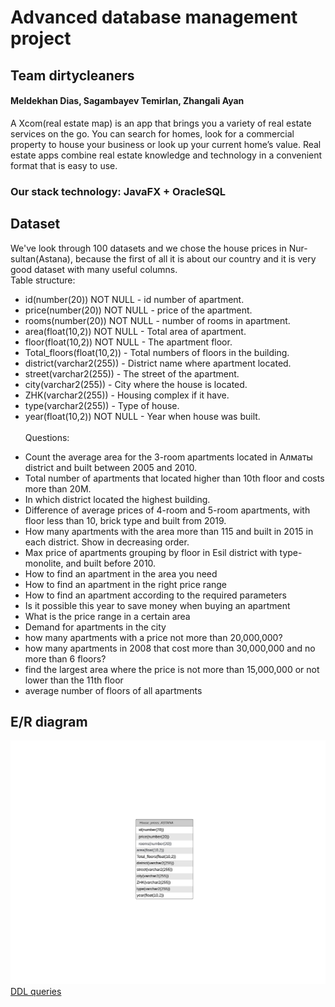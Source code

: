 # Advanced database management project
## Team dirtycleaners
#### Meldekhan Dias, Sagambayev Temirlan, Zhangali Ayan
A Xcom(real estate map) is an app that brings you a variety of real estate services on the go. You can search for homes, look for a commercial property to house your business or look up your current home’s value. Real estate apps combine real estate knowledge and technology in a convenient format that is easy to use. 
### Our stack technology: JavaFX + OracleSQL
###
## Dataset
We've look through 100 datasets and we chose the house prices in Nur-sultan(Astana), because the first of all it is about our country and it is very good dataset with many useful columns. <br/>
Table structure:
- id(number(20)) NOT NULL - id number of apartment.
- price(number(20)) NOT NULL - price of the apartment.
- rooms(number(20)) NOT NULL - number of rooms in apartment.
- area(float(10,2)) NOT NULL - Total area of apartment.
- floor(float(10,2)) NOT NULL - The apartment floor.
- Total_floors(float(10,2)) - Total numbers of floors in the building.
- district(varchar2(255)) - District name where apartment located.
- street(varchar2(255)) - The street of the apartment.
- city(varchar2(255)) - City where the house is located.
- ZHK(varchar2(255)) - Housing complex if it have.
- type(varchar2(255)) - Type of house.
- year(float(10,2)) NOT NULL - Year when house was built. <br/> <br/>
Questions:
* Count the average area for the 3-room apartments located in Алматы district and built between 2005 and 2010.
* Total number of apartments that located higher than 10th floor and costs more than 20M.
* In which district located the highest building.
* Difference of average prices of 4-room and 5-room apartments, with floor less than 10, brick type and  built from 2019.
* How many apartments with the area more than 115 and built in 2015 in each district. Show in decreasing order.
* Max price of apartments grouping by floor in Esil district with type-monolite, and built before 2010.
* How to find an apartment in the area you need
* How to find an apartment in the right price range
* How to find an apartment according to the required parameters
* Is it possible this year to save money when buying an apartment
* What is the price range in a certain area
* Demand for apartments in the city
* how many apartments with a price not more than 20,000,000?
* how many apartments in 2008 that cost more than 30,000,000 and no more than 6 floors?
* find the largest area where the price is not more than 15,000,000 or not lower than the 11th floor
* average number of floors of all apartments

## E/R diagram
![Image alt](https://github.com/DiasSDU/dirtycleaners/blob/main/DirtyCleaners-ER.png)
[DDL queries](https://github.com/DiasSDU/dirtycleaners/blob/main/dirtycleaners-DDL-queries.sql)

